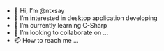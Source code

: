 - 👋 Hi, I’m @ntxsay
- 👀 I’m interested in desktop application developing
- 🌱 I’m currently learning C-Sharp
- 💞️ I’m looking to collaborate on ...
- 📫 How to reach me ...

<!---
ntxsay/ntxsay is a ✨ special ✨ repository because its `README.md` (this file) appears on your GitHub profile.
You can click the Preview link to take a look at your changes.
--->
